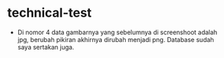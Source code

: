 # technical-test

- Di nomor 4 data gambarnya yang sebelumnya di screenshoot adalah jpg, berubah pikiran akhirnya dirubah menjadi png. Database sudah saya sertakan juga.
